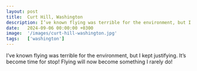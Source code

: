 ```yaml
---
layout: post
title:  Curt Hill, Washington
description: I’ve known flying was terrible for the environment, but I kept justifying. It’s become time for stop! Flying will now become something I rarely do!...
date:   2024-09-06 00:00:00 +0300
image:  '/images/curt-hill-washington.jpg'
tags:   ['washington']
---
```

I’ve known flying was terrible for the environment, but I kept justifying. It’s become time for stop! Flying will now become something I rarely do!

